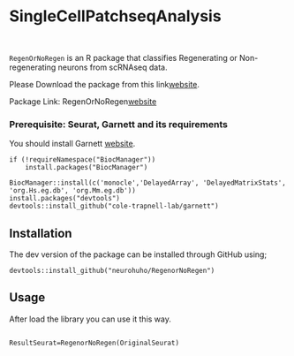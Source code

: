 # SingleCellPatchseqAnalysis 

<!-- badges: start -->

<!-- badges: end -->

<br>


`RegenOrNoRegen` is an R package that classifies Regenerating or Non-regenerating neurons from scRNAseq data.

Please Download the package from this link[website]((https://github.com/neurohugo/RegenOrNoRegen)). 
<br>

Package Link: RegenOrNoRegen[website]((https://github.com/neurohugo/RegenOrNoRegen))

### Prerequisite: Seurat, Garnett and its requirements

You should install Garnett [website]((https://cole-trapnell-lab.github.io/garnett/docs/)). 

````
if (!requireNamespace("BiocManager"))
    install.packages("BiocManager")

BiocManager::install(c('monocle','DelayedArray', 'DelayedMatrixStats', 'org.Hs.eg.db', 'org.Mm.eg.db'))
install.packages("devtools")
devtools::install_github("cole-trapnell-lab/garnett")

````


## Installation

The dev version of the package can be installed through GitHub using;

````
devtools::install_github("neurohuho/RegenorNoRegen")
````

## Usage

After load the library you can use it this way.
````

ResultSeurat=RegenorNoRegen(OriginalSeurat)

````

<br>


